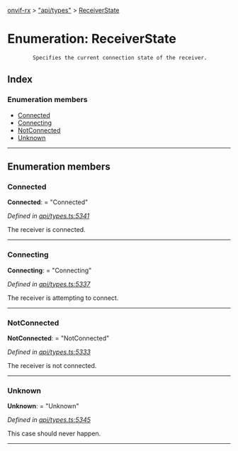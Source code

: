 [onvif-rx](../README.md) > ["api/types"](../modules/_api_types_.md) > [ReceiverState](../enums/_api_types_.receiverstate.md)

# Enumeration: ReceiverState

```
        Specifies the current connection state of the receiver.
```

## Index

### Enumeration members

* [Connected](_api_types_.receiverstate.md#connected)
* [Connecting](_api_types_.receiverstate.md#connecting)
* [NotConnected](_api_types_.receiverstate.md#notconnected)
* [Unknown](_api_types_.receiverstate.md#unknown)

---

## Enumeration members

<a id="connected"></a>

###  Connected

**Connected**:  = "Connected"

*Defined in [api/types.ts:5341](https://github.com/patrickmichalina/onvif-rx/blob/034e4d6/src/api/types.ts#L5341)*

The receiver is connected.

___
<a id="connecting"></a>

###  Connecting

**Connecting**:  = "Connecting"

*Defined in [api/types.ts:5337](https://github.com/patrickmichalina/onvif-rx/blob/034e4d6/src/api/types.ts#L5337)*

The receiver is attempting to connect.

___
<a id="notconnected"></a>

###  NotConnected

**NotConnected**:  = "NotConnected"

*Defined in [api/types.ts:5333](https://github.com/patrickmichalina/onvif-rx/blob/034e4d6/src/api/types.ts#L5333)*

The receiver is not connected.

___
<a id="unknown"></a>

###  Unknown

**Unknown**:  = "Unknown"

*Defined in [api/types.ts:5345](https://github.com/patrickmichalina/onvif-rx/blob/034e4d6/src/api/types.ts#L5345)*

This case should never happen.

___

